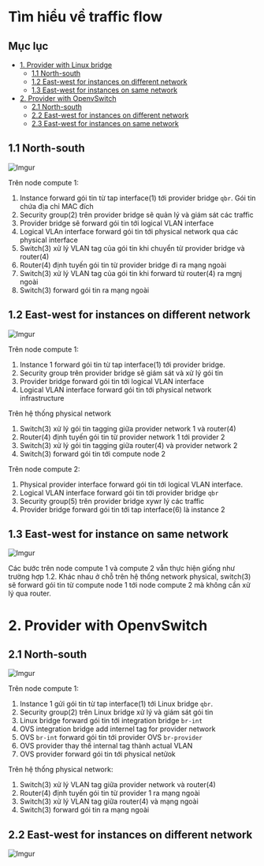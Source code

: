 # Tìm hiểu về traffic flow

## Mục lục
- [1. Provider with Linux bridge](#1)
    - [1.1 North-south](#11)
    - [1.2 East-west for instances on different network](#12)
    - [1.3 East-west for instances on same network](#13)
- [2. Provider with OpenvSwitch](#2)
    - [2.1 North-south](#21)
    - [2.2 East-west for instances on different network](#22)
    - [2.3 East-west for instances on same network](#23)

<a name="11"></a>

## 1.1 North-south

![Imgur](https://i.imgur.com/DeE9RYP.png)

Trên node compute 1:
1. Instance forward gói tin từ tap interface(1) tới provider bridge `qbr`. Gói tin chứa địa chỉ MAC đích 
2. Security group(2) trên provider bridge sẽ quản lý và giám sát các traffic
3. Provider bridge sẽ forward gói tin tới logical VLAN interface
4. Logical VLAn interface forward gói tin tới physical network qua các physical interface
5. Switch(3) xử lý VLAN tag của gói tin khi chuyển từ provider bridge và router(4)
5. Router(4) định tuyến gói tin từ provider bridge đi ra mạng ngoài
6. Switch(3) xử lý VLAN tag của gói tin khi forward từ router(4) ra mgnj ngoài
7. Switch(3) forward gói tin ra mạng ngoài

<a name="12"></a>

## 1.2 East-west for instances on different network

![Imgur](https://i.imgur.com/hmTJXF5.png)

Trên node compute 1:
1. Instance 1 forward gói tin từ tap interface(1) tới provider bridge.
2. Security group trên provider bridge sẽ giám sát và xử lý gói tin
3. Provider bridge forward gói tin tới logical VLAN interface
4. Logical VLAN interface forward gói tin tới physical network infrastructure

Trên hệ thống physical network
1. Switch(3) xử lý gói tin tagging giữa provider network 1 và router(4)
2. Router(4) định tuyến gói tin từ provider network 1 tới provider 2
3. Switch(3) xử lý gói tin tagging giữa router(4) và provider network 2
4. Switch(3) forward gói tin tới compute node 2

Trên node compute 2:
1. Physical provider interface forward gói tin tới logical VLAN interface.
2. Logical VLAN interface forward gói tin tới provider bridge `qbr`
3. Security group(5) trên provider bridge xywr lý các traffic
4. Provider bridge forward gói tin tới tap interface(6) là instance 2

<a name="13"></a>

## 1.3 East-west for instance on same network

![Imgur](https://i.imgur.com/l0REcW4.png)

Các bước trên node compute 1 và compute 2 vẫn thực hiện giống như trường hợp 1.2. Khác nhau ở chỗ trên hệ thống network physical, switch(3) sẽ forward gói tin từ compute node 1 tới node compute 2 mà không cần xử lý qua router.

<a name="2"></a>

# 2. Provider with OpenvSwitch

<a name="21"></a>

## 2.1 North-south

![Imgur](https://i.imgur.com/xBx4U49.png)

Trên node compute 1:
1. Instance 1 gửi gói tin từ tap interface(1) tới Linux bridge `qbr`. 
2. Security group(2) trên Linux bridge xử lý và giám sát gói tin
3. Linux bridge forward gói tin tới integration bridge `br-int`
4. OVS integration bridge add internel tag for provider network
5. OVS `br-int` forward gói tin tới provider OVS `br-provider`
6. OVS provider thay thế internal tag thành actual VLAN
7. OVS provider forward gói tin tới physical netửok

Trên hệ thống physical network:
1. Switch(3) xử lý VLAN tag giữa provider network và router(4)
2. Router(4) định tuyến gói tin từ provider 1 ra mạng ngoài
3. Switch(3) xử lý VLAN tag giữa router(4) và mạng ngoài
4. Switch(3) forward gói tin ra mạng ngoài

<a name="22"></a>

## 2.2 East-west for instances on different network

![Imgur](https://i.imgur.com/RTQ65dc.png)

